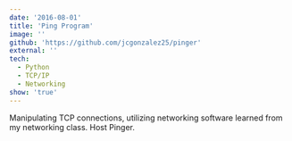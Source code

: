 ```yaml
---
date: '2016-08-01'
title: 'Ping Program'
image: ''
github: 'https://github.com/jcgonzalez25/pinger'
external: ''
tech:
  - Python
  - TCP/IP
  - Networking
show: 'true'
---
```


Manipulating TCP connections, utilizing networking software learned from my networking class. Host Pinger.
